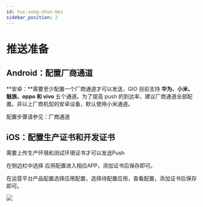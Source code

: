 ```yaml
---
id: tui-song-zhun-bei
sidebar_position: 2
---
```


# 推送准备

## Android：配置厂商通道[](#android-pei-zhi-chang-shang-tong-dao)

**安卓：**需要至少配置一个厂商通道才可以发送，GIO 目前支持 **华为、小米、魅族、oppo 和 vivo** 五个通道。为了提高 push 的到达率，建议厂商通道全部配置。非以上厂商机型的安卓设备，默认使用小米通道。

配置步骤请参见：厂商通道​


## iOS：配置生产证书和开发证书[](#ios-pei-zhi-sheng-chan-zheng-shu-he-kai-fa-zheng-shu)

需要上传生产环境和测试环境证书才可以发送Push

在侧边栏中选择 应用配置进入相应APP，添加证书后保存即可。

在运营平台产品配置选择应用配置，选择待配置应用，查看配置，添加证书后保存即可。

![](https://gblobscdn.gitbook.com/assets%2F-M2qbZInaXgdm8kkNosp%2F-MC68IMVKo-G2m9wVDEc%2F-MC69JFp-7sQEXDrKQhO%2Fimage.png?alt=media&token=392238ee-b34f-4214-a2e2-0967858977b8)
